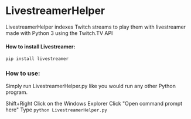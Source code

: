 # LivestreamerHelper
LivestreamerHelper indexes Twitch streams to play them with livestreamer made with Python 3 using the Twitch.TV API

#### How to install Livestreamer:
```
pip install livestreamer
```

### How to use:

Simply run LivestreamerHelper.py like you would run any other Python program.

Shift+Right Click on the Windows Explorer
Click "Open command prompt here"
Type `python LivestreamerHelper.py`
